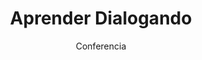 ---
layout: post
title: "Aprender Dialogando"
subtitle: "Conferencia"
background: "/img/posts/bg-moratalla.jpg"
eventdate: 2019-02-06 20:00:00 +0100
placeName: "Salón Social Benizar"
placeMapsUrl: https://www.google.es/maps/search/Salo%CC%81n+Social+de+El+Sabinar/@38.2060405,-2.1590951,16z/data=!3m1!4b1
category: "local"
tags: "moratalla"
speakers:
    - name: "Colectivo Filosofía para niñas y niños"
---